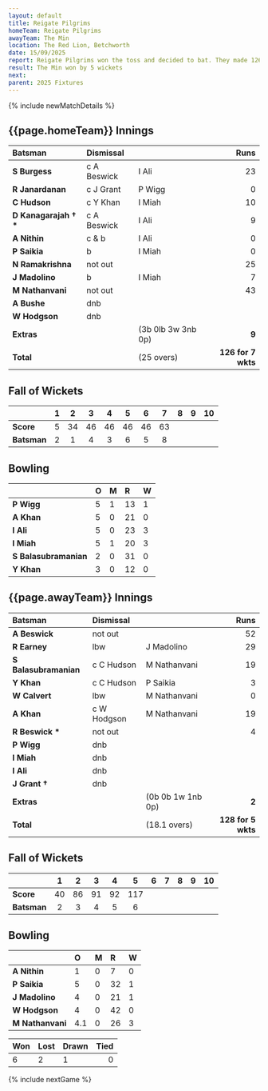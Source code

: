 ```yaml
---
layout: default
title: Reigate Pilgrims
homeTeam: Reigate Pilgrims
awayTeam: The Min
location: The Red Lion, Betchworth
date: 15/09/2025
report: Reigate Pilgrims won the toss and decided to bat. They made 126 for 7 wkts in 25 overs. The Min replied with 128 for 5 wkts in 18.1 overs.
result: The Min won by 5 wickets
next: 
parent: 2025 Fixtures
---
```


{% include newMatchDetails %}



## {{page.homeTeam}} Innings

| Batsman | Dismissal | | Runs |
|:---|:---|---|---:|
| **S Burgess** | c A Beswick | I Ali | 23 |
| **R Janardanan** | c J Grant | P Wigg | 0 |
| **C Hudson** | c Y Khan | I Miah | 10 |
| **D Kanagarajah &#8224; &#42;** | c A Beswick | I Ali | 9 |
| **A Nithin** | c & b | I Ali | 0 |
| **P Saikia** | b | I Miah | 0 |
| **N Ramakrishna** | not out |  | 25 |
| **J Madolino** | b | I Miah | 7 |
| **M Nathanvani** | not out |  | 43 |
| **A Bushe** | dnb |  |  |
| **W Hodgson** | dnb |  |  |
| **Extras** | | (3b 0lb 3w 3nb 0p) | **9** |
| **Total** | | (25 overs) | **126 for 7 wkts** |

## Fall of Wickets

| | 1 | 2 | 3 | 4 | 5 | 6 | 7 | 8 | 9 | 10 |
|---|:---:|:---:|:---:|:---:|:---:|:---:|:---:|:---:|:---:|:---:|
| **Score** | 5 | 34 | 46 | 46 | 46 | 46 | 63 |  |  |  |
| **Batsman** | 2 | 1 | 4 | 3 | 6 | 5 | 8 |  |  |  |

## Bowling

| | O | M | R | W |
|---|:---|:---|:---|:---|
| **P Wigg** | 5 | 1| 13 | 1 |
| **A Khan** | 5 | 0 | 21 | 0 |
| **I Ali** | 5 | 0 | 23 | 3 |
| **I Miah** | 5 | 1 | 20 | 3 |
| **S Balasubramanian** | 2 | 0 | 31 | 0 |
| **Y Khan** | 3 | 0 | 12 | 0 |

## {{page.awayTeam}} Innings

| Batsman | Dismissal | | Runs |
|:---|:---|---|---:|
| **A Beswick** | not out |  | 52 |
| **R Earney** | lbw | J Madolino | 29 |
| **S Balasubramanian** | c C Hudson | M Nathanvani | 19 |
| **Y Khan** | c C Hudson | P Saikia | 3 |
| **W Calvert** | lbw | M Nathanvani | 0 |
| **A Khan** | c W Hodgson | M Nathanvani | 19 |
| **R Beswick &#42;** | not out |  | 4 |
| **P Wigg** | dnb | | |
| **I Miah** | dnb | | |
| **I Ali** | dnb | | |
| **J Grant &#8224;** | dnb | | |
| **Extras** | | (0b 0b 1w 1nb 0p) | **2** |
| **Total** | | (18.1 overs) | **128 for 5 wkts** |

## Fall of Wickets

| | 1 | 2 | 3 | 4 | 5 | 6 | 7 | 8 | 9 | 10 |
|---|:---:|:---:|:---:|:---:|:---:|:---:|:---:|:---:|:---:|:---:|
| **Score** | 40 | 86 | 91 | 92 | 117 |  |  |  |  |  |
| **Batsman** | 2 | 3 | 4 | 5 | 6 |  |  |  |  |  | 

## Bowling

| | O | M | R | W |
|---|:---|:---|:---|:---| 
| **A Nithin** | 1 | 0 | 7 | 0 |
| **P Saikia** | 5 | 0 | 32 | 1 |
| **J Madolino** | 4 | 0 | 21 | 1 |
| **W Hodgson** | 4 | 0 | 42 | 0 |
| **M Nathanvani** | 4.1 | 0 | 26 | 3 |

| Won | Lost | Drawn | Tied |
|:---|:---|:---|---:|
| 6 | 2 | 1 | 0 |

{% include nextGame %}